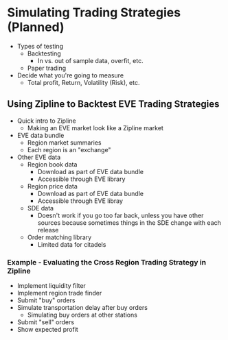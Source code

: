 # Simulating Trading Strategies \(Planned\)

* Types of testing
  * Backtesting
    * In vs. out of sample data, overfit, etc.
  * Paper trading
* Decide what you're going to measure
  * Total profit, Return, Volatility \(Risk\), etc.

## Using Zipline to Backtest EVE Trading Strategies

* Quick intro to Zipline
  * Making an EVE market look like a Zipline market
* EVE data bundle
  * Region market summaries
  * Each region is an "exchange"
* Other EVE data
  * Region book data
    * Download as part of EVE data bundle
    * Accessible through EVE library
  * Region price data
    * Download as part of EVE data bundle
    * Accessible through EVE libray
  * SDE data
    * Doesn't work if you go too far back, unless you have other sources 
      because sometimes things in the SDE change with each release
  * Order matching library
    * Limited data for citadels

### Example - Evaluating the Cross Region Trading Strategy in Zipline

* Implement liquidity filter
* Implement region trade finder
* Submit "buy" orders
* Simulate transportation delay after buy orders
  * Simulating buy orders at other stations
* Submit "sell" orders
* Show expected profit
